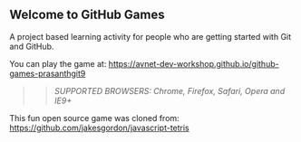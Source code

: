 ## Welcome to GitHub Games

A project based learning activity for people who are getting started with Git and GitHub.

You can play the game at: https://avnet-dev-workshop.github.io/github-games-prasanthgit9 

>> _*SUPPORTED BROWSERS*: Chrome, Firefox, Safari, Opera and IE9+_

This fun open source game was cloned from: https://github.com/jakesgordon/javascript-tetris
